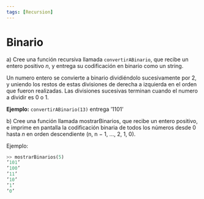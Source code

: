 ```yaml
---
tags: [Recursion]
---
```


# Binario

a) Cree una función recursiva llamada `convertirABinario`, que recibe un entero positivo $n$, y entrega su codificación en binario como un string.

Un numero entero se convierte a binario dividiéndolo sucesivamente por 2, y uniendo los restos de estas divisiones de derecha a izquierda en el orden que fueron realizadas. Las divisiones sucesivas terminan cuando el numero a dividir es 0 o 1.

**Ejemplo:** `convertirABinario(13)` entrega ’1101’

b) Cree una función llamada mostrarBinarios, que recibe un entero positivo, e imprime en pantalla la codificación binaria de todos los números desde 0 hasta $n$ en orden descendiente (n, n − 1, ..., 2, 1, 0).

Ejemplo:

```python
>> mostrarBinarios(5)
’101’
’100’
’11’
’10’
’1’
’0’
```
